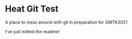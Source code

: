 # Heat Git Test
 A place to mess around with git in preparation for GMTK2021

I've just edited the readme!